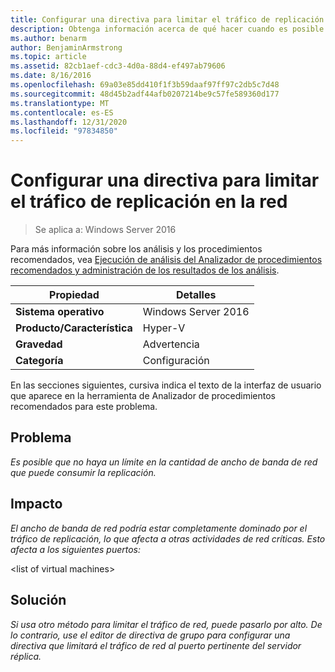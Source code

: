```yaml
---
title: Configurar una directiva para limitar el tráfico de replicación en la red
description: Obtenga información acerca de qué hacer cuando es posible que no haya un límite en la cantidad de ancho de banda de red que puede consumir la replicación.
ms.author: benarm
author: BenjaminArmstrong
ms.topic: article
ms.assetid: 82cb1aef-cdc3-4d0a-88d4-ef497ab79606
ms.date: 8/16/2016
ms.openlocfilehash: 69a03e85dd410f1f3b59daaf97ff97c2db5c7d48
ms.sourcegitcommit: 48d45b2adf44afb0207214be9c57fe589360d177
ms.translationtype: MT
ms.contentlocale: es-ES
ms.lasthandoff: 12/31/2020
ms.locfileid: "97834850"
---
```

# <a name="configure-a-policy-to-throttle-the-replication-traffic-on-the-network"></a>Configurar una directiva para limitar el tráfico de replicación en la red

>Se aplica a: Windows Server 2016

Para más información sobre los análisis y los procedimientos recomendados, vea [Ejecución de análisis del Analizador de procedimientos recomendados y administración de los resultados de los análisis](https://go.microsoft.com/fwlink/p/?LinkID=223177).

|Propiedad|Detalles|
|-|-|
|**Sistema operativo**|Windows Server 2016|
|**Producto/Característica**|Hyper-V|
|**Gravedad**|Advertencia|
|**Categoría**|Configuración|

En las secciones siguientes, cursiva indica el texto de la interfaz de usuario que aparece en la herramienta de Analizador de procedimientos recomendados para este problema.

## <a name="issue"></a>Problema
*Es posible que no haya un límite en la cantidad de ancho de banda de red que puede consumir la replicación.*

## <a name="impact"></a>Impacto
*El ancho de banda de red podría estar completamente dominado por el tráfico de replicación, lo que afecta a otras actividades de red críticas. Esto afecta a los siguientes puertos:*

\<list of virtual machines>

## <a name="resolution"></a>Solución
*Si usa otro método para limitar el tráfico de red, puede pasarlo por alto. De lo contrario, use el editor de directiva de grupo para configurar una directiva que limitará el tráfico de red al puerto pertinente del servidor réplica.*




